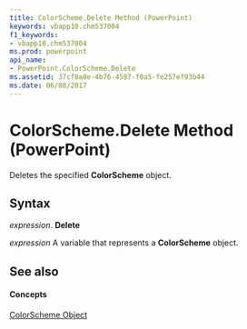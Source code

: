 ```yaml
---
title: ColorScheme.Delete Method (PowerPoint)
keywords: vbapp10.chm537004
f1_keywords:
- vbapp10.chm537004
ms.prod: powerpoint
api_name:
- PowerPoint.ColorScheme.Delete
ms.assetid: 37cf8a8e-4b76-4587-f0a5-fe257ef93b44
ms.date: 06/08/2017
---
```



# ColorScheme.Delete Method (PowerPoint)

Deletes the specified  **ColorScheme** object.


## Syntax

 _expression_. **Delete**

 _expression_ A variable that represents a **ColorScheme** object.


## See also


#### Concepts


[ColorScheme Object](colorscheme-object-powerpoint.md)

